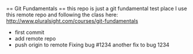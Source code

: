 
== Git Fundamentals ==
this repo is just a git fundamental test place
I use this remote repo and following the class here: 
http://www.pluralsight.com/courses/git-fundamentals

 + first commit 
 + add remote repo
 + push origin to remote
Fixing bug #1234
another fix to bug 1234
